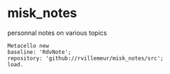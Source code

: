 # misk_notes
personnal notes on various topics

```smalltalk
Metacello new
baseline: 'RdvNote';  
repository: 'github://rvillemeur/misk_notes/src';
load.
```

